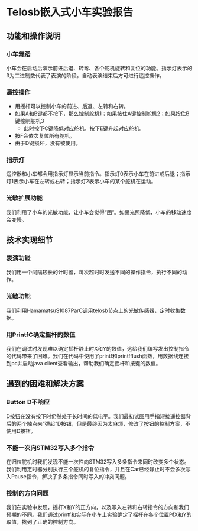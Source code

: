 # Telosb嵌入式小车实验报告

## 功能和操作说明

### 小车舞蹈

小车会在启动后演示前进后退、转弯、各个舵机旋转和复位的功能。指示灯表示的3为二进制数代表了表演的阶段。自动表演结束后方可进行遥控操作。

### 遥控操作

- 用摇杆可以控制小车的前进、后退、左转和右转。
- 如果A和B键都不按下，那么控制舵机1；如果按住A键控制舵机2；如果按住B键控制舵机3
  - 此时按下C键降低对应舵机，按下E键升起对应舵机。
- 按F会依次复位所有舵机。
- 由于D键损坏，没有被使用。

### 指示灯

遥控器和小车都会用指示灯显示当前指令。指示灯0表示小车在前进或后退；指示灯1表示小车在左转或右转；指示灯2表示小车的某个舵机在运动。

### 光敏扩展功能

我们利用了小车的光敏功能，让小车会觉得“困”。如果光照降低，小车的移动速度会变慢。

## 技术实现细节

### 表演功能

我们用一个间隔较长的计时器，每次超时时发送不同的操作指令，执行不同的动作。

### 光敏功能

我们利用HamamatsuS1087ParC调用telosb节点上的光敏传感器，定时收集数据。

### 用PrintfC确定摇杆的数值

我们在调试时发现难以确定摇杆静止时X和Y的数值，这给我们编写发出控制指令的代码带来了困难。我们在代码中使用了printf和printfflush函数，用数据线连接到pc并启动java client查看输出，帮助我们确定摇杆和按键的数值。

## 遇到的困难和解决方案

### Button D不响应

D按钮在没有按下时仍然处于长时间的低电平。我们最初试图用手指短接遥控器背后的两个触点来“弹起”D按钮，但是最终因为太麻烦，修改了按钮的控制方案，不使用D按钮。

### 不能一次向STM32写入多个指令

在归位舵机时我们发现不能一次性向STM32写入多条指令来同时改变多个状态。我们利用定时器分别执行三个舵机的复位指令，并且在Car已经静止时不会多次写入Pause指令，解决了多条指令同时写入的冲突问题。

### 控制的方向问题

我们在实验中发现，摇杆X和Y的正方向，以及写入左转和右转指令的方向和我们预期的不同。我们通过printf和实际在小车上实验确定了摇杆在各个位置时X和Y的取值，找到了正确的控制方向。
